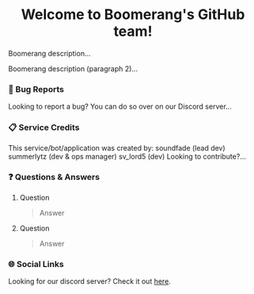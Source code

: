 <div align="center">
  <h1><strong>Welcome to Boomerang's GitHub team!</strong></h1>
</div>

Boomerang description...

Boomerang description (paragraph 2)...

### 🐛 Bug Reports
Looking to report a bug? You can do so over on our Discord server...

### 📋 Service Credits
This service/bot/application was created by:
soundfade (lead dev)
summerlytz (dev & ops manager)
sv_lord5 (dev)
Looking to contribute?...

### ❓ Questions & Answers
1. Question
   > Answer
2. Question
   > Answer

### 🌐 Social Links
Looking for our discord server? Check it out [here]().
